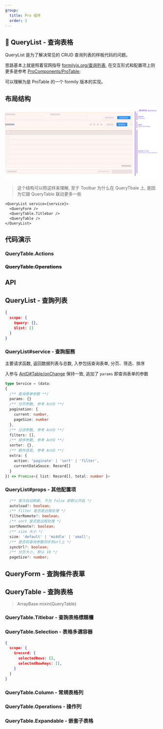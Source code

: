 ```yaml
---
group:
  title: Pro 组件
  order: 3
---
```

## 🚀 QueryList - 查询表格

QueryList 是为了解决常见的 CRUD 查询列表的样板代码的问题。

思路基本上就是照着官网指导 [formilyjs.org/查询列表](https://formilyjs.org/zh-CN/guide/scenes/query-list#%E6%9F%A5%E8%AF%A2%E5%88%97%E8%A1%A8), 在交互形式和配置项上则更多是参考
[ProComponents/ProTable](https://procomponents.ant.design/components/table);

可以理解为是 ProTable 的一个 formily 版本的实现。

## 布局结构
![querylist.jpg](./demos/fireformily-querylist.jpg)

> 这个结构可以照这样来理解, 至于 Toolbar 为什么在 QueryTbale 上, 是因为它跟 QueryTable 联动更多一些

```tsx | pure
<QueryList service={service}>
  <QueryForm />
  <QueryTable.Titlebar />
  <QueryTable />
</QueryList>

```
## 代码演示

### QueryTable.Actions
<code src="./demos/QueryListActions.tsx"></code>

### ~~QueryTable.Operations~~
<code src="./demos/QueryListAll.tsx"></code>

## API

## QueryList - 查詢列表

  ```json
  {
    scope: {
      $query: {},
      $list: []
    }
  }
  ```

### QueryList#service - 查詢服務

主要请求函数, 返回数据列表与总数, 入参包括查询表单, 分页、筛选、排序

入参与 [AntD#Table/onChange](https://ant.design/components/table-cn/#API) 保持一致, 追加了 `params` 即查询表单的参数


```ts
type Service = (data:
{
  /** 查询表单参数 **/
  params: {}
  /** 分页参数, 参考 AntD **/
  pagination: {
    current: number,
    pageSize: number
  },
  /** 过滤参数, 参考 AntD **/
  filters: [],
  /** 排序参数, 参考 AntD **/
  sorter: {},
  /** 额外信息, 参考 AntD **/
  extra: {
    action: 'paginate' | 'sort' | 'filter',
    currentDataSouce: Record[]
  }
}) => Promise<{ list: Record[], total: number }>
```

### QueryList#props - 其他配置项

```ts
  /** 首次自动刷新, 不为 false 即默认开启 */
  autoload?: boolean;
  /** filter 是否是远程处理 */
  filterRemote?: boolean;
  /** sort 是否是远程处理 */
  sortRemote?: boolean;
  /** size 大小 */
  size: 'default' | 'middle' | 'small';
  /** 是否将查询参数同步到url上 */
  syncUrl?: boolean;
  /** 分页大小, 默认 10 */
  pageSize?: number;
```

## QueryForm - 查詢條件表單

## QueryTable - 查詢表格
> ArrayBase.mixin(QueryTable)

### QueryTable.Titlebar - 查詢表格標題欄

### QueryTable.Selection - 表格多選容器
  ```json
  {
    scope: {
      $record: {
        selectedRows: [],
        selectedRowKeys: [],
      }
    }
  }
  ```
### QueryTable.Column - 常規表格列

### QueryTable.Operations - 操作列

### QueryTable.Expandable - 嵌套子表格
